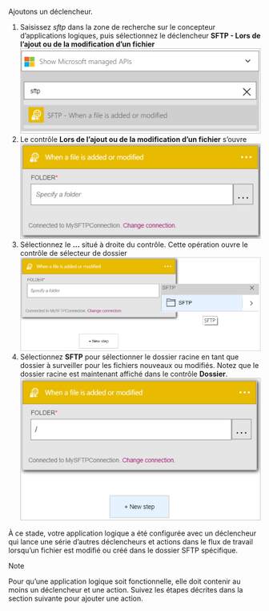 Ajoutons un déclencheur.

1. Saisissez *sftp* dans la zone de recherche sur le concepteur d’applications logiques, puis sélectionnez le déclencheur **SFTP - Lors de l’ajout ou de la modification d’un fichier**  
   ![Image du déclencheur SFTP 1](./media/connectors-create-api-sftp/trigger-1.png)  
2. Le contrôle **Lors de l’ajout ou de la modification d’un fichier** s’ouvre   
   ![Image du déclencheur SFTP 2](./media/connectors-create-api-sftp/trigger-2.png)  
3. Sélectionnez le **...** situé à droite du contrôle. Cette opération ouvre le contrôle de sélecteur de dossier  
   ![Image du déclencheur SFTP 3](./media/connectors-create-api-sftp/action-1.png)  
4. Sélectionnez **SFTP** pour sélectionner le dossier racine en tant que dossier à surveiller pour les fichiers nouveaux ou modifiés. Notez que le dossier racine est maintenant affiché dans le contrôle **Dossier**.  
   ![Image du déclencheur SFTP 4](./media/connectors-create-api-sftp/action-2.png)  

À ce stade, votre application logique a été configurée avec un déclencheur qui lance une série d’autres déclencheurs et actions dans le flux de travail lorsqu’un fichier est modifié ou créé dans le dossier SFTP spécifique.

> [!NOTE]
> Pour qu’une application logique soit fonctionnelle, elle doit contenir au moins un déclencheur et une action. Suivez les étapes décrites dans la section suivante pour ajouter une action.
> 
> 

<!---HONumber=AcomDC_0727_2016-->
